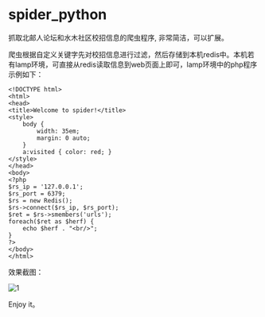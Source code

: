 spider_python
=============

抓取北邮人论坛和水木社区校招信息的爬虫程序, 非常简洁，可以扩展。

爬虫根据自定义关键字先对校招信息进行过滤，然后存储到本机redis中。本机若有lamp环境，可直接从redis读取信息到web页面上即可，lamp环境中的php程序示例如下：

    <!DOCTYPE html>
    <html>
    <head>
    <title>Welcome to spider!</title>
    <style>
        body {
            width: 35em;
            margin: 0 auto;
        }
        a:visited { color: red; }
    </style>
    </head>
    <body>
    <?php
    $rs_ip = '127.0.0.1';
    $rs_port = 6379;
    $rs = new Redis();
    $rs->connect($rs_ip, $rs_port);
    $ret = $rs->smembers('urls');
    foreach($ret as $herf) {
        echo $herf . "<br/>";
    }
    ?>
    </body>
    </html>

效果截图：
    
![1](https://lh3.googleusercontent.com/-mqsrIBbWj4A/UfiLMw4sW2I/AAAAAAAAAGE/_IHC__pJVxE/w958-h190-no/%25E5%25B1%258F%25E5%25B9%2595%25E5%25BF%25AB%25E7%2585%25A7+2013-07-31+%25E4%25B8%258A%25E5%258D%258811.56.48.png)

Enjoy it。


